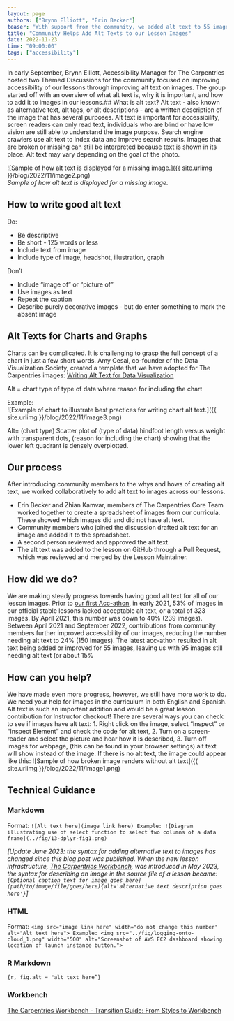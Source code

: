 ```yaml
---
layout: page
authors: ["Brynn Elliott", "Erin Becker"]
teaser: "With support from the community, we added alt text to 55 images across our lessons."
title: "Community Helps Add Alt Texts to our Lesson Images"
date: 2022-11-23
time: "09:00:00"
tags: ["accessibility"]
---
```


In early September, Brynn Elliott, Accessibility Manager for The Carpentries hosted two Themed Discussions for the community focused on improving accessibility of our lessons through improving alt text on images. The group started off with an overview of what alt text is, why it is important, and how to add it to images in our lessons.## What is alt text?
Alt text - also known as alternative text, alt tags, or alt descriptions - are a written description of the image that has several purposes. Alt text is important for accessibility, screen readers can only read text, individuals who are blind or have low vision are still able to understand the image purpose. Search engine crawlers use alt text to index data and improve search results. Images that are broken or missing can still be interpreted because text is shown in its place. Alt text may vary depending on the goal of the photo.

![Sample of how alt text is displayed for a missing image.]({{ site.urlimg }}/blog/2022/11/image2.png) <br /> *Sample of how alt text is displayed for a missing image.*

## How to write good alt text
Do:
* Be descriptive
* Be short - 125 words or less
* Include text from image
* Include type of image, headshot, illustration, graph

Don’t
* Include “image of” or “picture of”
* Use images as text
* Repeat the caption
* Describe purely decorative images - but do enter something to mark the absent image

## Alt Texts for Charts and Graphs
Charts can be complicated. It is challenging to grasp the full concept of a chart in just a few short words. Amy Cesal, co-founder of the Data Visualization Society, created a template that we have adopted for The Carpentries images: [Writing Alt Text for Data Visualization](https://medium.com/nightingale/writing-alt-text-for-data-visualization-2a218ef43f81)

Alt = chart type of type of data where reason for including the chart

Example:<br />
![Example of chart to illustrate best practices for writing chart alt text.]({{ site.urlimg }}/blog/2022/11/image3.png)

Alt= (chart type) Scatter plot of (type of data) hindfoot length versus weight with transparent dots, (reason for including the chart) showing that the lower left quadrant is densely overplotted.  

## Our process
After introducing community members to the whys and hows of creating alt text, we worked collaboratively to add alt text to images across our lessons.
- Erin Becker and Zhian Kamvar, members of The Carpentries Core Team worked together to create a spreadsheet of images from our curricula. These showed which images did and did not have alt text.
- Community members who joined the discussion drafted alt text for an image and added it to the spreadsheet.
- A second person reviewed and approved the alt text.
- The alt text was added to the lesson on GitHub through a Pull Request, which was reviewed and merged by the Lesson Maintainer.

## How did we do?
We are making steady progress towards having good alt text for all of our lesson images. Prior to [our first Acc-athon](https://carpentries.org/blog/2021/04/Acc-athon/), in early 2021, 53% of images in our official stable lessons lacked acceptable alt text, or a total of 323 images. By April 2021, this number was down to 40% (239 images). Between April 2021 and September 2022, contributions from community members further improved accessibility of our images, reducing the number needing alt text to 24% (150 images). The latest acc-athon resulted in alt text being added or improved for 55 images, leaving us with 95 images still needing alt text (or about 15%

## How can you help?
We have made even more progress, however, we still have more work to do. We need your help for images in the curriculum in both English and Spanish. Alt text is such an important addition and would be a great lesson contribution for Instructor checkout! There are several ways you can check to see if images have alt text: 1. Right click on the image, select “Inspect” or “Inspect Element” and check the code for alt text, 2. Turn on a screen-reader and select the picture and hear how it is described, 3. Turn off images for webpage, (this can be found in your browser settings) alt text will show instead of the image.  If there is no alt text, the image could appear like this:
![Sample of how broken image renders without alt text]({{ site.urlimg }}/blog/2022/11/image1.png)

## Technical Guidance
### Markdown
Format: `![Alt text here](image link here) Example: ![Diagram illustrating use of select function to select two columns of a data frame](../fig/13-dplyr-fig1.png)`

_[Update June 2023: the syntax for adding alternative text to images has changed since this blog post was published.
When the new lesson infrastructure, [The Carpentries Workbench](https://carpentries.github.io/workbench/), was introduced in May 2023, 
the syntax for describing an image in the source file of a lesson became:
`[Optional caption text for image goes here](path/to/image/file/goes/here){alt='alternative text description goes here'}`]_

### HTML
Format: `<img src="image link here" width="do not change this number" alt="Alt text here"> Example: <img src="../fig/logging-onto-cloud_1.png" width="500" alt="Screenshot of AWS EC2 dashboard showing location of launch instance button.">`

### R Markdown
```{r, fig.alt = "alt text here”}```

### Workbench
[The Carpentries Workbench - Transition Guide: From Styles to Workbench ](https://carpentries.github.io/workbench/transition-guide.html#figures)
